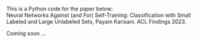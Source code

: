 This is a Python code for the paper below: <br/>
Neural Networks Against (and For) Self-Training: Classification with Small Labeled and Large Unlabeled Sets, Payam Karisani. ACL Findings 2023.

Coming soon ...

